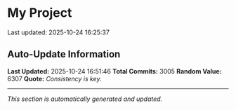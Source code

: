 # My Project


Last updated: 2025-10-24 16:25:37




































































































































































































































































































































































































































































































































































































































































































































































































































































































































































































































































































































































































































































































































































































































































































































































































































































































































































































































































































































































































































































































































































































































































































































































































































































































































































































































































































































































































































































































































































































































































































































































































































































































































































































































































































































## Auto-Update Information

**Last Updated:** 2025-10-24 16:51:46
**Total Commits:** 3005
**Random Value:** 6307
**Quote:** _Consistency is key._

---
_This section is automatically generated and updated._